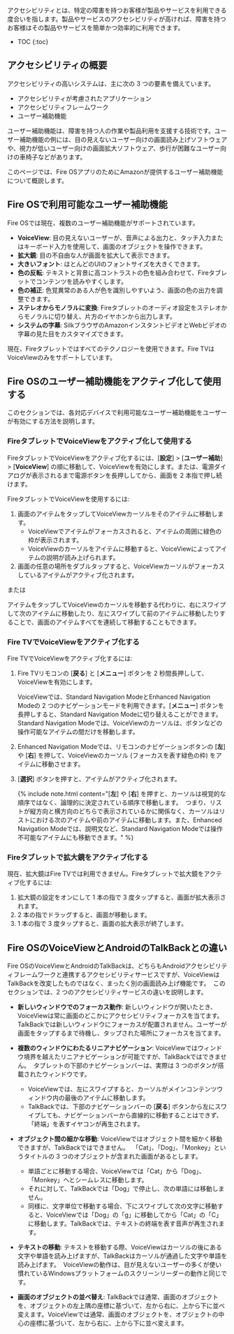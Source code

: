 アクセシビリティとは、特定の障害を持つお客様が製品やサービスを利用できる度合いを指します。製品やサービスのアクセシビリティが高ければ、障害を持つお客様はその製品やサービスを簡単かつ効率的に利用できます。

* TOC
{:toc}

## アクセシビリティの概要

アクセシビリティの高いシステムは、主に次の 3 つの要素を備えています。

*   アクセシビリティが考慮されたアプリケーション
*   アクセシビリティフレームワーク
*   ユーザー補助機能

ユーザー補助機能は、障害を持つ人の作業や製品利用を支援する技術です。ユーザー補助機能の例には、目の見えないユーザー向けの画面読み上げソフトウェアや、視力が低いユーザー向けの画面拡大ソフトウェア、歩行が困難なユーザー向けの車椅子などがあります。

このページでは、Fire OSアプリのためにAmazonが提供するユーザー補助機能について概説します。

## Fire OSで利用可能なユーザー補助機能

Fire OSでは現在、複数のユーザー補助機能がサポートされています。

*   **VoiceView**: 目の見えないユーザーが、音声による出力と、タッチ入力またはキーボード入力を使用して、画面のオブジェクトを操作できます。
*   **拡大鏡**: 目の不自由な人が画面を拡大して表示できます。
*   **大きいフォント**: ほとんどのUIのフォントサイズを大きくできます。
*   **色の反転**: テキストと背景に高コントラストの色を組み合わせて、Fireタブレットでコンテンツを読みやすくします。
*   **色の補正**: 色覚異常のある人が色を識別しやすいよう、画面の色の出力を調整できます。
*   **ステレオからモノラルに変換**: Fireタブレットのオーディオ設定をステレオからモノラルに切り替え、片方のイヤホンから出力します。
*   **システムの字幕**: SilkブラウザのAmazonインスタントビデオとWebビデオの字幕の見た目をカスタマイズできます。

現在、Fireタブレットではすべてのテクノロジーを使用できます。Fire TVはVoiceViewのみをサポートしています。  

## Fire OSのユーザー補助機能をアクティブ化して使用する

このセクションでは、各対応デバイスで利用可能なユーザー補助機能をユーザーが有効にする方法を説明します。

### FireタブレットでVoiceViewをアクティブ化して使用する

FireタブレットでVoiceViewをアクティブ化するには、[**設定**] > [**ユーザー補助**] > [**VoiceView**] の順に移動して、VoiceViewを有効にします。または、電源ダイアログが表示されるまで電源ボタンを長押ししてから、画面を 2 本指で押し続けます。  

FireタブレットでVoiceViewを使用するには:  

1.  画面のアイテムをタップしてVoiceViewカーソルをそのアイテムに移動します。
    *   VoiceViewでアイテムがフォーカスされると、アイテムの周囲に緑色の枠が表示されます。
    *   VoiceViewのカーソルをアイテムに移動すると、VoiceViewによってアイテムの説明が読み上げられます。
2.  画面の任意の場所をダブルタップすると、VoiceViewカーソルがフォーカスしているアイテムがアクティブ化されます。 

または

アイテムをタップしてVoiceViewのカーソルを移動する代わりに、右にスワイプして次のアイテムに移動したり、左にスワイプして前のアイテムに移動したりすることで、画面のアイテムすべてを連続して移動することもできます。

### Fire TVでVoiceViewをアクティブ化する

Fire TVでVoiceViewをアクティブ化するには:

1.  Fire TVリモコンの [**戻る**] と [**メニュー**] ボタンを 2 秒間長押しして、VoiceViewを有効にします。  

    VoiceViewでは、Standard Navigation ModeとEnhanced Navigation Modeの 2 つのナビゲーションモードを利用できます。[**メニュー**] ボタンを長押しすると、Standard Navigation Modeに切り替えることができます。Standard Navigation Modeでは、VoiceViewのカーソルは、ボタンなどの操作可能なアイテムの間だけを移動します。   

2.  Enhanced Navigation Modeでは、リモコンのナビゲーションボタンの [**左**] や [**右**] を押して、VoiceViewのカーソル (フォーカスを表す緑色の枠) をアイテムに移動させます。   

3.  [**選択**] ボタンを押すと、アイテムがアクティブ化されます。  

    {% include note.html content="[**左**] や [**右**] を押すと、カーソルは視覚的な順序ではなく、論理的に決定されている順序で移動します。  つまり、リストが縦方向と横方向のどちらで表示されているかに関係なく、カーソルはリストにおける次のアイテムや前のアイテムに移動します。また、Enhanced Navigation Modeでは、説明文など、Standard Navigation Modeでは操作不可能なアイテムにも移動できます。" %}  

### Fireタブレットで拡大鏡をアクティブ化する

現在、拡大鏡はFire TVでは利用できません。Fireタブレットで拡大鏡をアクティブ化するには:

1.  拡大鏡の設定をオンにして 1 本の指で 3 度タップすると、画面が拡大表示されます。
2.  2 本の指でドラッグすると、画面が移動します。
3.  1 本の指で 3 度タップすると、画面の拡大表示が終了します。

## Fire OSのVoiceViewとAndroidのTalkBackとの違い

Fire OSのVoiceViewとAndroidのTalkBackは、どちらもAndroidアクセシビリティフレームワークと連携するアクセシビリティサービスですが、VoiceViewはTalkBackを改変したものではなく、まったく別の画面読み上げ機能です。  このセクションでは、2 つのアクセシビリティサービスの違いを説明します。

*   **新しいウィンドウでのフォーカス動作**: 新しいウィンドウが開いたとき、VoiceViewは常に画面のどこかにアクセシビリティフォーカスを当てます。  TalkBackでは新しいウィンドウにフォーカスが配置されません。ユーザーが画面をタップするまで待機し、タップされた場所にフォーカスを当てます。
*   **複数のウィンドウにわたるリニアナビゲーション**: VoiceViewではウィンドウ境界を越えたリニアナビゲーションが可能ですが、TalkBackではできません。  タブレットの下部のナビゲーションバーは、実際は 3 つのボタンが搭載されたウィンドウです。
    *   VoiceViewでは、左にスワイプすると、カーソルがメインコンテンツウィンドウ内の最後のアイテムに移動します。
    *   TalkBackでは、下部のナビゲーションバーの [**戻る**] ボタンから左にスワイプしても、ナビゲーションバーから直線的に移動することはできず、「終端」を表すイヤコンが再生されます。
*   **オブジェクト間の細かな移動**: VoiceViewではオブジェクト間を細かく移動できますが、TalkBackではできません。  「Cat」、「Dog」、「Monkey」というタイトルの 3 つのオブジェクトが含まれた画面があるとします。
    *   単語ごとに移動する場合、VoiceViewでは「Cat」から「Dog」、「Monkey」へとシームレスに移動します。
    *   それに対して、TalkBackでは「Dog」で停止し、次の単語には移動しません。
    *   同様に、文字単位で移動する場合、下にスワイプして次の文字に移動すると、VoiceViewでは「Dog」の「g」に移動してから「Cat」の「C」に移動します。TalkBackでは、テキストの終端を表す音声が再生されます。
*   **テキストの移動**: テキストを移動する際、VoiceViewはカーソルの後にある文字や単語を読み上げますが、TalkBackはカーソルが通過した文字や単語を読み上げます。  VoiceViewの動作は、目が見えないユーザーの多くが使い慣れているWindowsプラットフォームのスクリーンリーダーの動作と同じです。  

*   **画面のオブジェクトの並べ替え**: TalkBackでは通常、画面のオブジェクトを、オブジェクトの左上隅の座標に基づいて、左から右に、上から下に並べ変えます。VoiceViewでは通常、画面のオブジェクトを、オブジェクトの中心の座標に基づいて、左から右に、上から下に並べ変えます。
